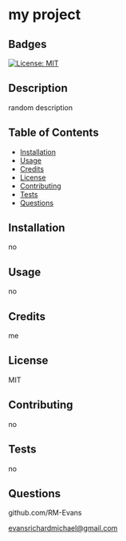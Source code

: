 # my project

  ## Badges
  [![License: MIT](https://img.shields.io/badge/License-MIT-blue.svg)](https://opensource.org/licenses/MIT)
  

  ## Description
  random description

  ## Table of Contents

  * [Installation](#installation)
  * [Usage](#usage)
  * [Credits](#credits)
  * [License](#license)
  * [Contributing](#contributing)
  * [Tests](#tests)
  * [Questions](#questions) 

  ## Installation

  no

  ## Usage

  no

  ## Credits

  me

  ## License

  MIT

  ## Contributing

  no

  ## Tests

  no

  ## Questions

  github.com/RM-Evans

  evansrichardmichael@gmail.com
  
  
